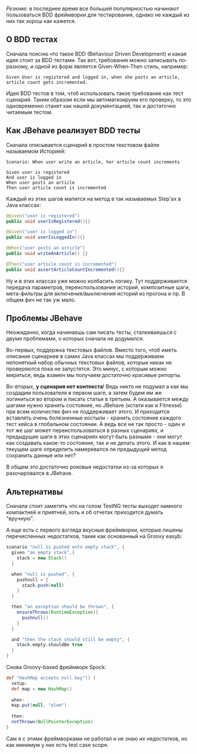 *Резюме*: в последнее время все большей популярностью начинают пользоваться BDD фреймворки для тестирования, однако не каждый из них так хорош как кажется.

## О BDD тестах
Сначала поясню что такое BDD (Behaviour Driven Development) и какая идея стоит за BDD тестами. Так вот, требования можно записывать по-разному, и одной из форм является Given-When-Then стиль, например: 
```
Given User is registered and logged in, when she posts an article, article count gets incremented. 
```

Идея BDD тестов в том, чтоб использовать такое требование как тест сценарий. Таким образом если мы автоматизируем его проверку, то это одновременно станет как нашей документацией, так и достаточно читаемым тестом. 

## Как JBehave реализует BDD тесты

Сначала описывается сценарий в простом текстовом файле называемом Историей:

```
Scenario: When user write an article, her article count increments

Given user is registered
And user is logged in
When user posts an article
Then user article count is incremented
```

Каждый из этих шагов мапится на метод в так называемых Step'ах в Java классах:
```java
@Given("user is registered")
public void userIsRegistered(){}

@Given("user is logged in")
public void userIsLoggedIn(){}

@When("user posts an article")
public void writeAnArticle() {}

@Then("user article count is incremented")
public void assertArticleCountIncremented(){}
```
Ну и в этих классах уже можно колбасить логику. Тут поддерживается передача параметров, переиспользование историй, композитные шаги, мета-фильтры для включения/выключения историй из прогона и пр. В общем фич не так уж мало. 

## Проблемы JBehave

Неожиданно, когда начинаешь сам писать тесты, сталкиваешься с двумя проблемами, о которых сначала не додумался. 

Во-первых, поддержка текстовых файлов. Вместо того, чтоб иметь описание сценариев в самих Java классах мы поддерживаем непонятный набор обычных текстовых файлов, которые никак не проверяются пока не запустятся. Это минус, с которым можно мириться, ведь взамен мы получаем достаточно красивые репорты.

Во-вторых, **у сценария нет контекста**! Ведь никто не подумал а как мы создадим пользователя в первом шаге, а затем будем им же логиниться во втором и писать статьи в третьем. А оказывается между шагами нужно хранить состояние, но JBehave (кстати как и Fitnesse) при всем количестве фич не поддерживает этого. И приходится вставлять очень болезненные костыли - хранить состояние каждого тест кейса в глобальном состоянии. А ведь все не так просто - один и тот же шаг может переиспользоваться в разных сценариях, и предыдущие шаги в этих сценариях могут быть разными - они могут как создавать какое-то состояние, так и не делать этого. И как в нашем текущем шаге определить намеревался ли предыдущий метод сохранить данные или нет? 

В общем это достаточно роковые недостатки из-за которых я разочаровался в JBehave. 

## Альтернативы 
Сначала стоит заметить что на голом TestNG тесты выходят намного компактней и приятней, хоть и об отчетах приходится думать "вручную". 

А еще есть с первого взгляда вкусные фреймворки, которые лишены перечисленных недостатков, такие как основанный на Groovy easyb:
```groovy
scenario "null is pushed onto empty stack", {
  given "an empty stack",{
    stack = new Stack()
  }

  when "null is pushed", {
    pushnull = {
      stack.push(null)
    }
  }

  then "an exception should be thrown", {
    ensureThrows(RuntimeException){
      pushnull()
    }
  }

  and "then the stack should still be empty", {
    stack.empty.shouldBe true
  }
}
```

Снова Groovy-based фреймворк Spock:
```groovy
def "HashMap accepts null key"() {
  setup:
  def map = new HashMap()
  
  when:
  map.put(null, "elem")
  
  then:
  notThrown(NullPointerException)
}
```
Сам я с этими фреймворками не работал и не знаю *их* недостатков, но как минимум у них есть test case scope.

